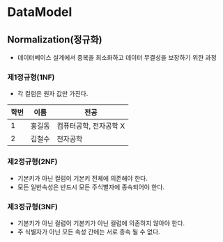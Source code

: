 # DataModel

## Normalization(정규화)
- 데이터베이스 설계에서 중복을 최소화하고 데이터 무결성을 보장하기 위한 과정

### 제1정규형(1NF)
- 각 컬럼은 원자 값만 가진다.

| 학번 | 이름 | 전공             |
|------|------|----------------|
| 1    | 홍길동 | 컴퓨터공학, 전자공학  X |
| 2    | 김철수 | 전자공학           |

### 제2정규형(2NF)
- 기본키가 아닌 컬럼이 기본키 전체에 의존해야 한다.
- 모든 일반속성은 반드시 모든 주식별자에 종속되어야 한다.

### 제3정규형(3NF)
- 기본키가 아닌 컬럼이 기본키가 아닌 컬럼에 의존하지 않아야 한다.
- 주 식별자가 아닌 모든 속성 간에는 서로 종속 될 수 없다.

